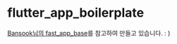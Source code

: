 # flutter_app_boilerplate

[Bansook님의 fast_app_base](https://github.com/BansookNam/fast_app_base)를 참고하여 만들고 있습니다. : )
